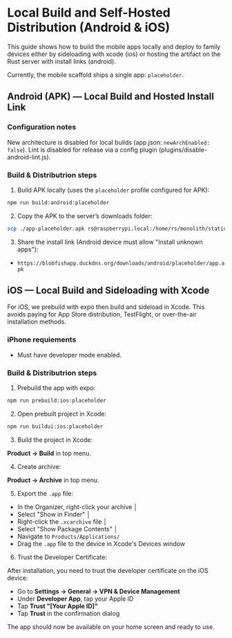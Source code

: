 # Local Build and Self-Hosted Distribution (Android & iOS)

This guide shows how to build the mobile apps locally and deploy to family devices either by sideloading with xcode (ios) or hosting the artifact on the Rust server with install links (android).

Currently, the mobile scaffold ships a single app: `placeholder`.

## Android (APK) — Local Build and Hosted Install Link

### Configuration notes
New architecture is disabled for local builds (app.json: `newArchEnabled: false`). Lint is disabled for release via a config plugin (plugins/disable-android-lint.js).

### Build & Distributrion steps

1. Build APK locally (uses the `placeholder` profile configured for APK):

```bash
npm run build:android:placeholder
```

2. Copy the APK to the server’s downloads folder:

```bash
scp ./app-placeholder.apk rs@raspberrypi.local:/home/rs/monolith/static/downloads/android/placeholder/app.apk
```

3. Share the install link (Android device must allow "Install unknown apps"):

- `https://blobfishapp.duckdns.org/downloads/android/placeholder/app.apk`

## iOS — Local Build and Sideloading with Xcode

For iOS, we prebuild with expo then build and sideload in Xcode. This avoids paying for App Store distribution, TestFlight, or over-the-air installation methods.

### iPhone requiements

- Must have developer mode enabled.

### Build & Distributrion steps

1. Prebuild the app with expo:

```bash
npm run prebuild:ios:placeholder
```

2. Open prebuilt project in Xcode:

```bash
npm run buildui:ios:placeholder
```

3. Build the project in Xcode:

**Product -> Build** in top menu.

4. Create archive:

**Product -> Archive** in top menu.

5. Export the `.app` file:

- In the Organizer, right-click your archive                                                                        │
- Select "Show in Finder"                                                                                           │
- Right-click the `.xcarchive` file                                                                                   │
- Select "Show Package Contents"                                                                                    │
- Navigate to `Products/Applications/`
- Drag the `.app` file to the device in Xcode's Devices window

6. Trust the Developer Certificate:

After installation, you need to trust the developer certificate on the iOS device:
- Go to **Settings → General → VPN & Device Management**
- Under **Developer App**, tap your Apple ID
- Tap **Trust "[Your Apple ID]"**
- Tap **Trust** in the confirmation dialog

The app should now be available on your home screen and ready to use.
